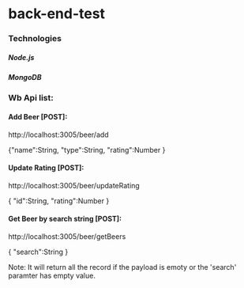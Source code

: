 # back-end-test

### Technologies
##### Node.js
##### MongoDB

### Wb Api list:

#### Add Beer [POST]:
 http://localhost:3005/beer/add
 
{"name":String,
"type":String,
"rating":Number
}

#### Update Rating [POST]:
  http://localhost:3005/beer/updateRating
  
  {
  "id":String,
  "rating":Number
  }


#### Get Beer by search string [POST]:
  http://localhost:3005/beer/getBeers
  
  {
  "search":String
  }

Note: It will return all the record if the payload is emoty or the 'search' paramter has empty value.
